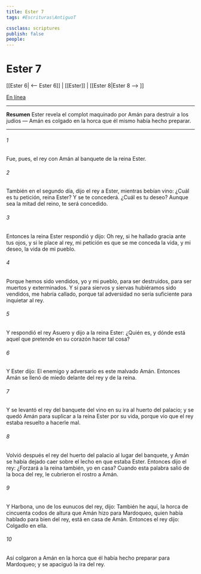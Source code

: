 ```yaml
---
title: Ester 7
tags: #Escrituras\AntiguoT

cssclass: scriptures
publish: false
people:
---
```


# Ester 7
[[Ester 6| <-- Ester 6]] | [[Ester]] | [[Ester 8|Ester 8 --> ]]

[En línea](https://churchofjesuschrist.org/study/scriptures/ot/esth/7?lang=spa)

---
__Resumen__
Ester revela el complot maquinado por Amán para destruir a los judíos — Amán es colgado en la horca que él mismo había hecho preparar.

---
###### 1 
Fue, pues, el rey con Amán al banquete de la reina Ester.

###### 2 
También en el segundo día, dijo el rey a Ester, mientras bebían vino: ¿Cuál es tu petición, reina Ester? Y se te concederá. ¿Cuál es tu deseo? Aunque sea la mitad del reino, te será concedido.

###### 3 
Entonces la reina Ester respondió y dijo: Oh rey, si he hallado gracia ante tus ojos, y si le place al rey, mi petición es que se me conceda la vida, y mi deseo, la vida de mi pueblo.

###### 4 
Porque hemos sido vendidos, yo y mi pueblo, para ser destruidos, para ser muertos y exterminados. Y si para siervos y siervas hubiéramos sido vendidos, me habría callado, porque tal adversidad no sería suficiente para inquietar al rey.

###### 5 
Y respondió el rey Asuero y dijo a la reina Ester: ¿Quién es, y dónde está aquel que pretende en su corazón hacer tal cosa?

###### 6 
Y Ester dijo: El enemigo y adversario es este malvado Amán. Entonces Amán se llenó de miedo delante del rey y de la reina.

###### 7 
Y se levantó el rey del banquete del vino en su ira  al huerto del palacio; y se quedó Amán para suplicar a la reina Ester por su vida, porque vio que el rey estaba resuelto a hacerle mal.

###### 8 
Volvió después el rey del huerto del palacio al lugar del banquete, y Amán se había dejado caer sobre el lecho en que estaba Ester. Entonces dijo el rey: ¿Forzará a la reina también,  yo en casa? Cuando esta palabra salió de la boca del rey, le cubrieron el rostro a Amán.

###### 9 
Y Harbona, uno de los eunucos del rey, dijo: También he aquí, la horca de cincuenta codos de altura que Amán hizo para Mardoqueo, quien había hablado para bien del rey, está en casa de Amán. Entonces el rey dijo: Colgadlo en ella.

###### 10 
Así colgaron a Amán en la horca que él había hecho preparar para Mardoqueo; y se apaciguó la ira del rey.


